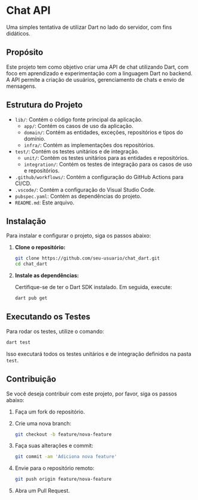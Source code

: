 # Chat API

Uma simples tentativa de utilizar Dart no lado do servidor, com fins didáticos.

## Propósito

Este projeto tem como objetivo criar uma API de chat utilizando Dart, com foco em aprendizado e experimentação com a linguagem Dart no backend. A API permite a criação de usuários, gerenciamento de chats e envio de mensagens.

## Estrutura do Projeto

- `lib/`: Contém o código fonte principal da aplicação.
    - `app/`: Contém os casos de uso da aplicação.
    - `domain/`: Contém as entidades, exceções, repositórios e tipos do domínio.
    - `infra/`: Contém as implementações dos repositórios.
- `test/`: Contém os testes unitários e de integração.
    - `unit/`: Contém os testes unitários para as entidades e repositórios.
    - `integration/`: Contém os testes de integração para os casos de uso e repositórios.
- `.github/workflows/`: Contém a configuração do GitHub Actions para CI/CD.
- `.vscode/`: Contém a configuração do Visual Studio Code.
- `pubspec.yaml`: Contém as dependências do projeto.
- `README.md`: Este arquivo.

## Instalação

Para instalar e configurar o projeto, siga os passos abaixo:

1. **Clone o repositório:**

     ```sh
     git clone https://github.com/seu-usuario/chat_dart.git
     cd chat_dart
     ```

2. **Instale as dependências:**

     Certifique-se de ter o Dart SDK instalado. Em seguida, execute:

     ```sh
     dart pub get
     ```

## Executando os Testes

Para rodar os testes, utilize o comando:

```sh
dart test
```

Isso executará todos os testes unitários e de integração definidos na pasta `test`.

## Contribuição

Se você deseja contribuir com este projeto, por favor, siga os passos abaixo:

1. Faça um fork do repositório.
2. Crie uma nova branch:

     ```sh
     git checkout -b feature/nova-feature
     ```

3. Faça suas alterações e commit:

     ```sh
     git commit -am 'Adiciona nova feature'
     ```

4. Envie para o repositório remoto:

     ```sh
     git push origin feature/nova-feature
     ```

5. Abra um Pull Request.
